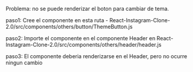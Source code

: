 Problema: no se puede renderizar el boton para cambiar de tema.

paso1: Cree el componente en esta ruta - React-Instagram-Clone-2.0/src/components/others/button/ThemeButton.js

paso2: Importe el componente en el componente Header en React-Instagram-Clone-2.0/src/components/others/header/header.js

paso3: El componente deberia renderizarse en el Header, pero no ocurre ningun cambio
